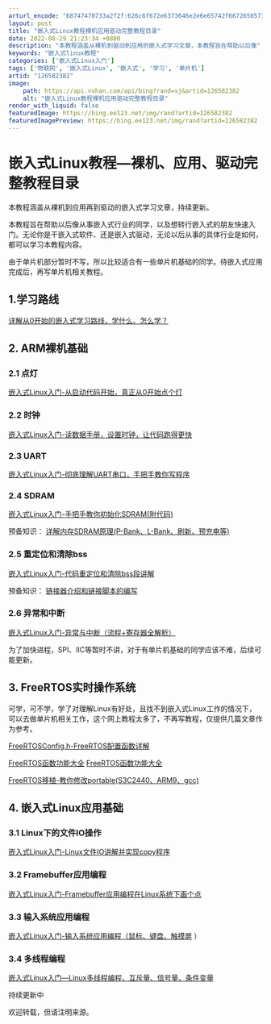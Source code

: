 ```yaml
---
arturl_encode: "68747470733a2f2f:626c6f672e6373646e2e6e65742f667265657374657039362f:61727469636c652f64657461696c732f313236353832333832"
layout: post
title: "嵌入式Linux教程裸机应用驱动完整教程目录"
date: 2022-08-29 21:23:34 +0800
description: "本教程涵盖从裸机到驱动到应用的嵌入式学习文章，本教程旨在帮助以后像"
keywords: "嵌入式linux教程"
categories: ['嵌入式Linux入门']
tags: ['物联网', '嵌入式Linux', '嵌入式', '学习', '单片机']
artid: "126582382"
image:
    path: https://api.vvhan.com/api/bing?rand=sj&artid=126582382
    alt: "嵌入式Linux教程裸机应用驱动完整教程目录"
render_with_liquid: false
featuredImage: https://bing.ee123.net/img/rand?artid=126582382
featuredImagePreview: https://bing.ee123.net/img/rand?artid=126582382
---
```


# 嵌入式Linux教程—裸机、应用、驱动完整教程目录

本教程涵盖从裸机到应用再到驱动的嵌入式学习文章，持续更新。

本教程旨在帮助以后像从事嵌入式行业的同学，以及想转行嵌入式的朋友快速入门。无论你是干嵌入式软件、还是嵌入式驱动，无论以后从事的具体行业是如何，都可以学习本教程内容。

由于单片机部分暂时不写，所以比较适合有一些单片机基础的同学。待嵌入式应用完成后，再写单片机相关教程。

## 1.学习路线

[详解从0开始的嵌入式学习路线，学什么、怎么学？](https://blog.csdn.net/freestep96/article/details/126556160 "详解从0开始的嵌入式学习路线，学什么、怎么学？")

## 2. ARM裸机基础

### 2.1 点灯

[嵌入式Linux入门-从启动代码开始，真正从0开始点个灯](https://blog.csdn.net/freestep96/article/details/126473076 "嵌入式Linux入门-从启动代码开始，真正从0开始点个灯")

### 2.2 时钟

[嵌入式Linux入门-读数据手册，设置时钟，让代码跑得更快](https://blog.csdn.net/freestep96/article/details/126481519 "嵌入式Linux入门-读数据手册，设置时钟，让代码跑得更快")

### 2.3 UART

[嵌入式Linux入门-彻底理解UART串口，手把手教你写程序](https://blog.csdn.net/freestep96/article/details/126491784 "嵌入式Linux入门-彻底理解UART串口，手把手教你写程序")

### 2.4 SDRAM

[嵌入式Linux入门-手把手教你初始化SDRAM(附代码)](https://blog.csdn.net/freestep96/article/details/126569500 "嵌入式Linux入门-手把手教你初始化SDRAM(附代码)")

预备知识：
[详解内存SDRAM原理(P-Bank、L-Bank、刷新、预充电等)](https://blog.csdn.net/freestep96/article/details/126526611 "详解内存SDRAM原理(P-Bank、L-Bank、刷新、预充电等)")

### 2.5 重定位和清除bss

[嵌入式Linux入门-代码重定位和清除bss段讲解](https://blog.csdn.net/freestep96/article/details/126586710 "嵌入式Linux入门-代码重定位和清除bss段讲解")

预备知识：
[链接器介绍和链接脚本的编写](https://blog.csdn.net/freestep96/article/details/126581280 "链接器介绍和链接脚本的编写")

### 2.6 异常和中断

[嵌入式Linux入门-异常与中断（流程+寄存器全解析）](https://blog.csdn.net/freestep96/article/details/126596785 "嵌入式Linux入门-异常与中断（流程+寄存器全解析）")

为了加快进程，SPI、IIC等暂时不讲，对于有单片机基础的同学应该不难，后续可能更新。

## 3. FreeRTOS实时操作系统

可学，可不学，学了对理解Linux有好处，且找不到嵌入式Linux工作的情况下，可以去做单片机相关工作，这个网上教程太多了，不再写教程，仅提供几篇文章作为参考。

[FreeRTOSConfig.h-FreeRTOS配置函数详解](https://blog.csdn.net/freestep96/article/details/126674642 "FreeRTOSConfig.h-FreeRTOS配置函数详解")

[FreeRTOS函数功能大全](http://t.csdn.cn/w5Wva "FreeRTOS函数功能大全")
[FreeRTOS函数功能大全](https://blog.csdn.net/freestep96/article/details/126692753 "FreeRTOS函数功能大全")

[FreeRTOS移植-教你修改portable(S3C2440、ARM9、gcc)](https://blog.csdn.net/freestep96/article/details/126671445 "FreeRTOS移植-教你修改portable(S3C2440、ARM9、gcc)")

## 4. 嵌入式Linux应用基础

### 3.1 Linux下的文件IO操作

[嵌入式Linux入门-Linux文件IO讲解并实现copy程序](https://blog.csdn.net/freestep96/article/details/126645277 "嵌入式Linux入门-Linux文件IO讲解并实现copy程序")

### 3.2 Framebuffer应用编程

[嵌入式Linux入门-Framebuffer应用编程在Linux系统下画个点](https://blog.csdn.net/freestep96/article/details/126786687 "嵌入式Linux入门-Framebuffer应用编程在Linux系统下画个点")

### 3.3 输入系统应用编程

[嵌入式Linux入门-输入系统应用编程（鼠标、键盘、触摸屏](https://blog.csdn.net/freestep96/article/details/126802108 "嵌入式Linux入门-输入系统应用编程（鼠标、键盘、触摸屏")
）

### 3.4 多线程编程

[嵌入式Linux入门—Linux多线程编程、互斥量、信号量、条件变量](https://blog.csdn.net/freestep96/article/details/126821594 "嵌入式Linux入门—Linux多线程编程、互斥量、信号量、条件变量")

持续更新中

欢迎转载，但请注明来源。